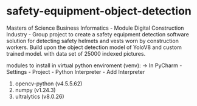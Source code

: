# safety-equipment-object-detection
Masters of Science Business Informatics - Module Digital Construction Industry - Group project to create a safety equipment detection software solution for detecting safety helmets and vests worn by construction workers. Build upon the object detection model of YoloV8 and custom trained model. with data set of 25000 indexed pictures.

modules to install in virtual python enviroment (venv):
-> In PyCharm - Settings - Project - Python Interpreter - Add Interpreter

1. opencv-python (v4.5.5.62)
2. numpy (v1.24.3)
3. ultralytics (v8.0.26)
